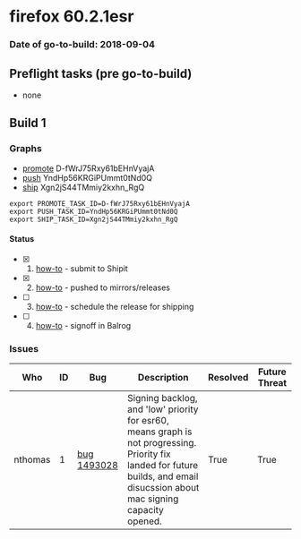 # firefox 60.2.1esr

### Date of go-to-build: 2018-09-04

## Preflight tasks (pre go-to-build)
- none

## Build 1  

### Graphs
* [promote](https://tools.taskcluster.net/push-inspector/#/D-fWrJ75Rxy61bEHnVyajA) D-fWrJ75Rxy61bEHnVyajA
* [push](https://tools.taskcluster.net/push-inspector/#/YndHp56KRGiPUmmt0tNd0Q) YndHp56KRGiPUmmt0tNd0Q
* [ship](https://tools.taskcluster.net/push-inspector/#/Xgn2jS44TMmiy2kxhn_RgQ) Xgn2jS44TMmiy2kxhn_RgQ
```
export PROMOTE_TASK_ID=D-fWrJ75Rxy61bEHnVyajA
export PUSH_TASK_ID=YndHp56KRGiPUmmt0tNd0Q
export SHIP_TASK_ID=Xgn2jS44TMmiy2kxhn_RgQ
```


#### Status
- [x] 1.  [how-to](https://wiki.mozilla.org/Release:Release_Automation_on_Mercurial:Starting_a_Release#Submit_to_Ship_It)  - submit to Shipit
- [x] 2.  [how-to](https://github.com/mozilla-releng/releasewarrior-2.0/blob/master/docs/release-promotion/desktop/howto.md#push-artifacts-to-releases-directory)  - pushed to mirrors/releases
- [ ] 3.  [how-to](https://github.com/mozilla-releng/releasewarrior-2.0/blob/master/docs/release-promotion/desktop/howto.md#ship-the-release)  - schedule the release for shipping
- [ ] 4.  [how-to](https://github.com/mozilla-releng/releasewarrior-2.0/blob/master/docs/release-promotion/desktop/howto.md#obtain-sign-offs-for-changes)  - signoff in Balrog

### Issues
| Who                 | ID               | Bug                                                                 | Description                | Resolved                | Future Threat                |
| ------------------- | ---------------- | ------------------------------------------------------------------- | -------------------------- | ----------------------- | ---------------------------- |
| nthomas  | 1 | [bug 1493028](https://bugzil.la/1493028)        | Signing backlog, and 'low' priority for esr60, means graph is not progressing. Priority fix landed for future builds, and email disucssion about mac signing capacity opened. | True | True |

